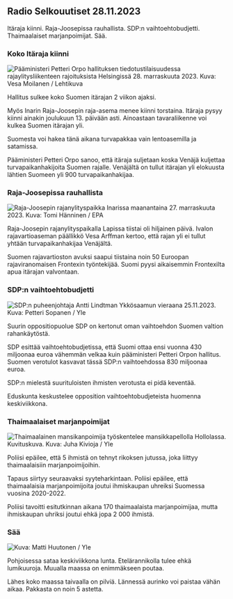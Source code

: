 Radio Selkouutiset 28.11.2023
-----------------------------

Itäraja kiinni. Raja-Joosepissa rauhallista. SDP:n vaihtoehtobudjetti. Thaimaalaiset marjanpoimijat. Sää.

### Koko Itäraja kiinni

![Pääministeri Petteri Orpo hallituksen tiedotustilaisuudessa rajaylitysliikenteen rajoituksista Helsingissä 28. marraskuuta 2023. Kuva: Vesa Moilanen / Lehtikuva](https://images.cdn.yle.fi/image/upload/c_crop,h_2880,w_5120,x_0,y_533/ar_1.7777777777777777,c_fill,g_faces,h_675,w_1200/dpr_1.0/q_auto:eco/f_auto/fl_lossy/v1701182429/39-12078586565f7fb63bc0)

Hallitus sulkee koko Suomen itärajan 2 viikon ajaksi.

Myös Inarin Raja-Joosepin raja-asema menee kiinni torstaina. Itäraja pysyy kiinni ainakin joulukuun 13. päivään asti. Ainoastaan tavaraliikenne voi kulkea Suomen itärajan yli.

Suomesta voi hakea tänä aikana turvapakkaa vain lentoasemilla ja satamissa.

Pääministeri Petteri Orpo sanoo, että itäraja suljetaan koska Venäjä kuljettaa turvapaikanhakijoita Suomen rajalle. Venäjältä on tullut itärajan yli elokuusta lähtien Suomeen yli 900 turvapaikanhakijaa.

### Raja-Joosepissa rauhallista

![Raja-Joosepin rajanylityspaikka Inarissa maanantaina 27. marraskuuta 2023. Kuva: Tomi Hänninen / EPA](https://images.cdn.yle.fi/image/upload/c_crop,h_3078,w_5472,x_0,y_474/ar_1.7777777777777777,c_fill,g_faces,h_675,w_1200/dpr_1.0/q_auto:eco/f_auto/fl_lossy/v1701178188/39-12077986565eae2c2959)

Raja-Joosepin rajanylityspaikalla Lapissa tiistai oli hiljainen päivä. Ivalon rajavartioaseman päällikkö Vesa Arffman kertoo, että rajan yli ei tullut yhtään turvapaikanhakijaa Venäjältä.

Suomen rajavartioston avuksi saapui tiistaina noin 50 Euroopan rajaviranomaisen Frontexin työntekijää. Suomi pyysi aikaisemmin Frontexilta apua itärajan valvontaan.

### SDP:n vaihtoehtobudjetti

![SDP:n puheenjohtaja Antti Lindtman Ykkösaamun vieraana 25.11.2023. Kuva: Petteri Sopanen / Yle](https://images.cdn.yle.fi/image/upload/c_crop,h_2250,w_4000,x_0,y_214/ar_1.7777777777777777,c_fill,g_faces,h_675,w_1200/dpr_1.0/q_auto:eco/f_auto/fl_lossy/v1700900437/39-12065046561addd1ff4d)

Suurin oppositiopuolue SDP on kertonut oman vaihtoehdon Suomen valtion rahankäytöstä.

SDP esittää vaihtoehtobudjetissa, että Suomi ottaa ensi vuonna 430 miljoonaa euroa vähemmän velkaa kuin pääministeri Petteri Orpon hallitus. Suomen verotulot kasvavat tässä SDP:n vaihtoehdossa 830 miljoonaa euroa.

SDP:n mielestä suurituloisten ihmisten verotusta ei pidä keventää.

Eduskunta keskustelee opposition vaihtoehtobudjeteista huomenna keskiviikkona.

### Thaimaalaiset marjanpoimijat

![Thaimaalainen mansikanpoimija työskentelee mansikkapellolla Hollolassa. Kuvituskuva. Kuva: Juha Kivioja / Yle](https://images.cdn.yle.fi/image/upload/c_crop,h_3158,w_5615,x_0,y_362/ar_1.7777777777777777,c_fill,g_faces,h_675,w_1200/dpr_1.0/q_auto:eco/f_auto/fl_lossy/v1697111616/39-11854426527dce6a43a2)

Poliisi epäilee, että 5 ihmistä on tehnyt rikoksen jutussa, joka liittyy thaimaalaisiin marjanpoimijoihin.

Tapaus siirtyy seuraavaksi syyteharkintaan. Poliisi epäilee, että thaimaalaisia marjanpoimijoita joutui ihmiskaupan uhreiksi Suomessa vuosina 2020-2022.

Poliisi tavoitti esitutkinnan aikana 170 thaimaalaista marjanpoimijaa, mutta ihmiskaupan uhriksi joutui ehkä jopa 2 000 ihmistä.

### Sää

![ Kuva: Matti Huutonen / Yle](https://images.cdn.yle.fi/image/upload/c_crop,h_1080,w_1919,x_0,y_0/ar_1.7777777777777777,c_fill,g_faces,h_675,w_1200/dpr_1.0/q_auto:eco/f_auto/fl_lossy/v1701179634/39-12078316565f0cf485dd)

Pohjoisessa sataa keskiviikkona lunta. Etelärannikolla tulee ehkä lumikuuroja. Muualla maassa on enimmäkseen poutaa.

Lähes koko maassa taivaalla on pilviä. Lännessä aurinko voi paistaa vähän aikaa. Pakkasta on noin 5 astetta.
